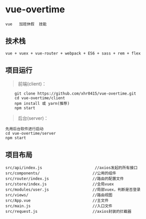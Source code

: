 # vue-overtime
    vue   加班休假  技能

## 技术栈
    vue + vuex + vue-router + webpack + ES6 + sass + rem + flex

## 项目运行
>前端(client)：
```
    git clone https://github.com/xhr0415/vue-overtime.git
    cd vue-overtime/client
    npm install 或 yarn(推荐)
    npm start
```
>后台(server)：

    先用后台软件进行启动
    cd vue-overtime/server
    npm start

## 项目布局
```
src/api/index.js                       //axios发起的所有接口
src/components/                       //公用的组件
src/router/index.js                   //路由的配置文件
src/store/index.js                    //全局vuex
src/modules/user.js                   //局部vuex，判断是否登录
src/views/                            //路由视图
src/App.vue                           //主文件
src/main.js                           //入口文件
src/request.js                        //axios封装的拦截器